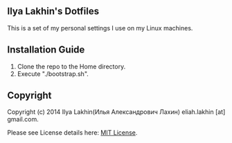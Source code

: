 Ilya Lakhin's Dotfiles
----------------------

This is a set of my personal settings I use on my Linux machines.

Installation Guide
------------------

1. Clone the repo to the Home directory.
2. Execute "./bootstrap.sh".

Copyright
---------

Copyright (c) 2014 Ilya Lakhin(Илья Александрович Лахин) eliah.lakhin [at] gmail.com.

Please see License details here: [MIT License](https://github.com/Eliah-Lakhin/dotfiles/blob/master/LICENSE).

